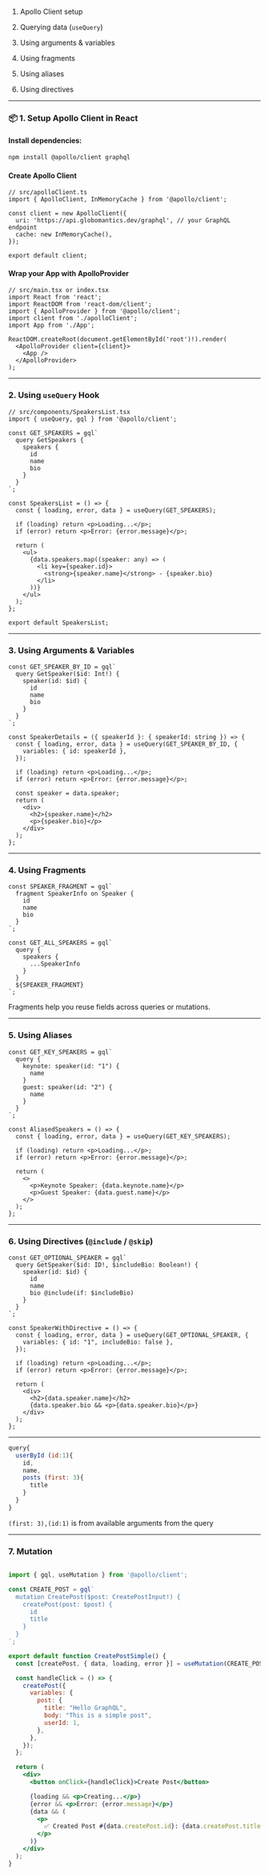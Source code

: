 
1. Apollo Client setup
    
2. Querying data (`useQuery`)
    
3. Using arguments & variables
    
4. Using fragments
    
5. Using aliases
    
6. Using directives
    

---

### 📦 1. Setup Apollo Client in React

####  Install dependencies:

```bash
npm install @apollo/client graphql
```

####  Create Apollo Client

```tsx
// src/apolloClient.ts
import { ApolloClient, InMemoryCache } from '@apollo/client';

const client = new ApolloClient({
  uri: 'https://api.globomantics.dev/graphql', // your GraphQL endpoint
  cache: new InMemoryCache(),
});

export default client;
```

####  Wrap your App with ApolloProvider

```tsx
// src/main.tsx or index.tsx
import React from 'react';
import ReactDOM from 'react-dom/client';
import { ApolloProvider } from '@apollo/client';
import client from './apolloClient';
import App from './App';

ReactDOM.createRoot(document.getElementById('root')!).render(
  <ApolloProvider client={client}>
    <App />
  </ApolloProvider>
);
```

---

###  2. Using `useQuery` Hook

```tsx
// src/components/SpeakersList.tsx
import { useQuery, gql } from '@apollo/client';

const GET_SPEAKERS = gql`
  query GetSpeakers {
    speakers {
      id
      name
      bio
    }
  }
`;

const SpeakersList = () => {
  const { loading, error, data } = useQuery(GET_SPEAKERS);

  if (loading) return <p>Loading...</p>;
  if (error) return <p>Error: {error.message}</p>;

  return (
    <ul>
      {data.speakers.map((speaker: any) => (
        <li key={speaker.id}>
          <strong>{speaker.name}</strong> - {speaker.bio}
        </li>
      ))}
    </ul>
  );
};

export default SpeakersList;
```

---

###  3. Using **Arguments & Variables**

```tsx
const GET_SPEAKER_BY_ID = gql`
  query GetSpeaker($id: Int!) {
    speaker(id: $id) {
      id
      name
      bio
    }
  }
`;

const SpeakerDetails = ({ speakerId }: { speakerId: string }) => {
  const { loading, error, data } = useQuery(GET_SPEAKER_BY_ID, {
    variables: { id: speakerId },
  });

  if (loading) return <p>Loading...</p>;
  if (error) return <p>Error: {error.message}</p>;

  const speaker = data.speaker;
  return (
    <div>
      <h2>{speaker.name}</h2>
      <p>{speaker.bio}</p>
    </div>
  );
};
```

---

###  4. Using **Fragments**

```tsx
const SPEAKER_FRAGMENT = gql`
  fragment SpeakerInfo on Speaker {
    id
    name
    bio
  }
`;

const GET_ALL_SPEAKERS = gql`
  query {
    speakers {
      ...SpeakerInfo
    }
  }
  ${SPEAKER_FRAGMENT}
`;
```

Fragments help you reuse fields across queries or mutations.

---

###  5. Using **Aliases**

```tsx
const GET_KEY_SPEAKERS = gql`
  query {
    keynote: speaker(id: "1") {
      name
    }
    guest: speaker(id: "2") {
      name
    }
  }
`;

const AliasedSpeakers = () => {
  const { loading, error, data } = useQuery(GET_KEY_SPEAKERS);

  if (loading) return <p>Loading...</p>;
  if (error) return <p>Error: {error.message}</p>;

  return (
    <>
      <p>Keynote Speaker: {data.keynote.name}</p>
      <p>Guest Speaker: {data.guest.name}</p>
    </>
  );
};
```

---

###  6. Using **Directives** (`@include` / `@skip`)

```tsx
const GET_OPTIONAL_SPEAKER = gql`
  query GetSpeaker($id: ID!, $includeBio: Boolean!) {
    speaker(id: $id) {
      id
      name
      bio @include(if: $includeBio)
    }
  }
`;

const SpeakerWithDirective = () => {
  const { loading, error, data } = useQuery(GET_OPTIONAL_SPEAKER, {
    variables: { id: "1", includeBio: false },
  });

  if (loading) return <p>Loading...</p>;
  if (error) return <p>Error: {error.message}</p>;

  return (
    <div>
      <h2>{data.speaker.name}</h2>
      {data.speaker.bio && <p>{data.speaker.bio}</p>}
    </div>
  );
};
```

---

```js
query{
  userById (id:1){
    id,
    name,
    posts (first: 3){
      title
    }
  }
}
```

`(first: 3),(id:1)` is from available arguments from the query

---
###  7. **Mutation**

```jsx

import { gql, useMutation } from '@apollo/client';

const CREATE_POST = gql`
  mutation CreatePost($post: CreatePostInput!) {
    createPost(post: $post) {
      id
      title
    }
  }
`;

export default function CreatePostSimple() {
  const [createPost, { data, loading, error }] = useMutation(CREATE_POST);

  const handleClick = () => {
    createPost({
      variables: {
        post: {
          title: "Hello GraphQL",
          body: "This is a simple post",
          userId: 1,
        },
      },
    });
  };

  return (
    <div>
      <button onClick={handleClick}>Create Post</button>

      {loading && <p>Creating...</p>}
      {error && <p>Error: {error.message}</p>}
      {data && (
        <p>
          ✅ Created Post #{data.createPost.id}: {data.createPost.title}
        </p>
      )}
    </div>
  );
}


```
